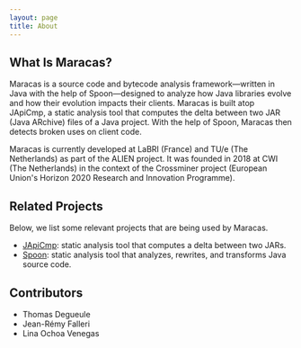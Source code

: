 ```yaml
---
layout: page
title: About
---
```


## What Is Maracas?
Maracas is a source code and bytecode analysis framework⁠—written in Java with the help of Spoon—designed to analyze how Java libraries evolve and how their evolution impacts their clients.
Maracas is built atop JApiCmp, a static analysis tool that computes the delta between two JAR (Java ARchive) files of a Java project.
With the help of Spoon, Maracas then detects broken uses on client code.

Maracas is currently developed at LaBRI (France) and TU/e (The Netherlands) as part of the ALIEN project.
It was founded in 2018 at CWI (The Netherlands) in the context of the Crossminer project (European Union's Horizon 2020 Research and Innovation Programme).

## Related Projects
Below, we list some relevant projects that are being used by Maracas.
- [JApiCmp](https://github.com/siom79/japicmp): static analysis tool that computes a delta between two JARs.
- [Spoon](https://github.com/INRIA/spoon): static analysis tool that analyzes, rewrites, and transforms Java source code.

## Contributors

- Thomas Degueule
- Jean-Rémy Falleri
- Lina Ochoa Venegas
